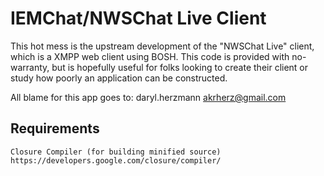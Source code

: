 IEMChat/NWSChat Live Client
===========================

This hot mess is the upstream development of the "NWSChat Live" client, which 
is a XMPP web client using BOSH.  This code is provided with no-warranty, but
is hopefully useful for folks looking to create their client or study how 
poorly an application can be constructed.

All blame for this app goes to: daryl.herzmann akrherz@gmail.com 

Requirements
------------

    Closure Compiler (for building minified source) https://developers.google.com/closure/compiler/